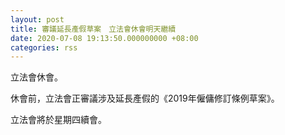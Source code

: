 ```yaml
---
layout: post
title: 審議延長產假草案　立法會休會明天繼續
date: 2020-07-08 19:13:50.000000000 +08:00
categories: rss
---
```


立法會休會。

休會前，立法會正審議涉及延長產假的《2019年僱傭修訂條例草案》。

立法會將於星期四續會。
